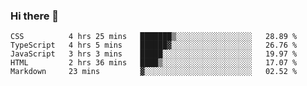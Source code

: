 ### Hi there 👋

<!--START_SECTION:waka-->
```text
CSS          4 hrs 25 mins   ███████▒░░░░░░░░░░░░░░░░░   28.89 % 
TypeScript   4 hrs 5 mins    ██████▓░░░░░░░░░░░░░░░░░░   26.76 % 
JavaScript   3 hrs 3 mins    █████░░░░░░░░░░░░░░░░░░░░   19.97 % 
HTML         2 hrs 36 mins   ████▒░░░░░░░░░░░░░░░░░░░░   17.07 % 
Markdown     23 mins         ▓░░░░░░░░░░░░░░░░░░░░░░░░   02.52 % 
```
<!--END_SECTION:waka-->
